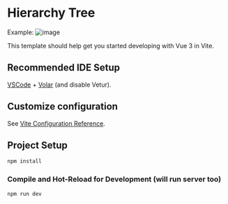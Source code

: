 # Hierarchy Tree

Example:
![image](https://github.com/user-attachments/assets/61db8ce4-133b-41ad-b76e-9f6c7405c30a)

This template should help get you started developing with Vue 3 in Vite.

## Recommended IDE Setup

[VSCode](https://code.visualstudio.com/) + [Volar](https://marketplace.visualstudio.com/items?itemName=Vue.volar) (and disable Vetur).

## Customize configuration

See [Vite Configuration Reference](https://vitejs.dev/config/).

## Project Setup

```sh
npm install
```

### Compile and Hot-Reload for Development (will run server too)

```sh
npm run dev
```
